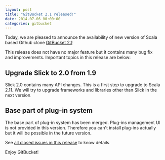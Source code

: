 ```yaml
---
layout: post
title: "GitBucket 2.1 released!"
date: 2014-07-06 00:00:00
categories: gitbucket
---
```

Today, we are pleased to announce the availability of new version of Scala based Github clone [GitBucket 2.1](https://github.com/takezoe/gitbucket/releases/tag/2.1)!

This release does not have no major feature but it contains many bug fix and improvements. Important topics in this release are below:

## Upgrade Slick to 2.0 from 1.9

Slick 2.0 contains many API changes. This is a first step to upgrade to Scala 2.11. We will try to upgrade frameworks and libraries other than Slick in the next version.

## Base part of plug-in system

The base part of plug-in system has been merged. Plug-ins management UI is not provided in this version. Therefore you can't install plug-ins actually but it will be possible in the future version.

See [all closed issues in this release](https://github.com/takezoe/gitbucket/issues?milestone=18&state=closed) to know details. 

Enjoy GitBucket!
